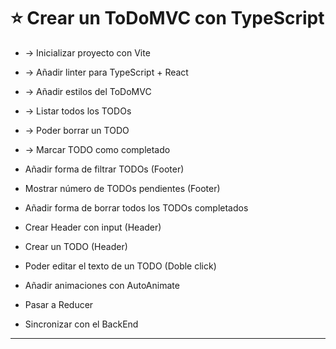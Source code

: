 # :star: Crear un ToDoMVC con TypeScript

- -> Inicializar proyecto con Vite

- -> Añadir linter para TypeScript + React

- -> Añadir estilos del ToDoMVC

- -> Listar todos los TODOs

- -> Poder borrar un TODO

- -> Marcar TODO como completado

- Añadir forma de filtrar TODOs (Footer)

- Mostrar número de TODOs pendientes (Footer)

- Añadir forma de borrar todos los TODOs completados

- Crear Header con input (Header)

- Crear un TODO (Header)

- Poder editar el texto de un TODO (Doble click)

- Añadir animaciones con AutoAnimate

- Pasar a Reducer

- Sincronizar con el BackEnd

---
